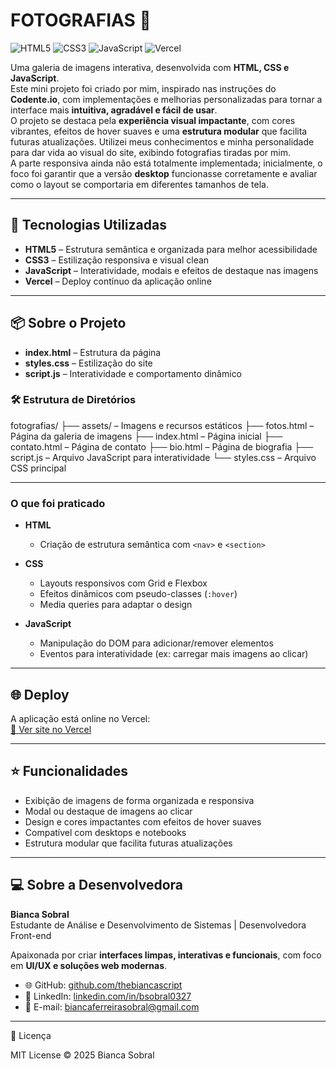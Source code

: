 # **FOTOGRAFIAS** 📸

![HTML5](https://img.shields.io/badge/HTML5-E34F26?style=flat&logo=html5&logoColor=white)
![CSS3](https://img.shields.io/badge/CSS3-1572B6?style=flat&logo=css3&logoColor=white)
![JavaScript](https://img.shields.io/badge/JavaScript-F7DF1E?style=flat&logo=javascript&logoColor=black)
![Vercel](https://img.shields.io/badge/deploy-vercel-000?style=flat&logo=vercel)

Uma galeria de imagens interativa, desenvolvida com **HTML, CSS e JavaScript**.  
Este mini projeto foi criado por mim, inspirado nas instruções do **Codente.io**, com implementações e melhorias personalizadas para tornar a interface mais **intuitiva, agradável e fácil de usar**.  
O projeto se destaca pela **experiência visual impactante**, com cores vibrantes, efeitos de hover suaves e uma **estrutura modular** que facilita futuras atualizações. Utilizei meus conhecimentos e minha personalidade para dar vida ao visual do site, exibindo fotografias tiradas por mim.  
A parte responsiva ainda não está totalmente implementada; inicialmente, o foco foi garantir que a versão **desktop** funcionasse corretamente e avaliar como o layout se comportaria em diferentes tamanhos de tela.

---

## 🚀 Tecnologias Utilizadas

- **HTML5** – Estrutura semântica e organizada para melhor acessibilidade  
- **CSS3** – Estilização responsiva e visual clean  
- **JavaScript** – Interatividade, modais e efeitos de destaque nas imagens  
- **Vercel** – Deploy contínuo da aplicação online  

---

## 📦 Sobre o Projeto

- **index.html** – Estrutura da página  
- **styles.css** – Estilização do site  
- **script.js** – Interatividade e comportamento dinâmico  

### 🛠️ Estrutura de Diretórios

fotografias/
├── assets/ – Imagens e recursos estáticos
├── fotos.html – Página da galeria de imagens
├── index.html – Página inicial
├── contato.html – Página de contato
├── bio.html – Página de biografia
├── script.js – Arquivo JavaScript para interatividade
└── styles.css – Arquivo CSS principal

---

### O que foi praticado

- **HTML**  
  - Criação de estrutura semântica com `<nav>` e `<section>`
    
- **CSS**  
  - Layouts responsivos com Grid e Flexbox  
  - Efeitos dinâmicos com pseudo-classes (`:hover`)  
  - Media queries para adaptar o design
    
- **JavaScript**  
  - Manipulação do DOM para adicionar/remover elementos  
  - Eventos para interatividade (ex: carregar mais imagens ao clicar)  

---

## 🌐 Deploy

A aplicação está online no Vercel:  
[🔗 Ver site no Vercel](https://fotografias-git-main-bianca-sobrals-projects.vercel.app)

---

## ⭐ Funcionalidades

- Exibição de imagens de forma organizada e responsiva  
- Modal ou destaque de imagens ao clicar  
- Design e cores impactantes com efeitos de hover suaves  
- Compatível com desktops e notebooks  
- Estrutura modular que facilita futuras atualizações  

---

## 💻 Sobre a Desenvolvedora

**Bianca Sobral**  
Estudante de Análise e Desenvolvimento de Sistemas | Desenvolvedora Front-end  

Apaixonada por criar **interfaces limpas, interativas e funcionais**, com foco em **UI/UX e soluções web modernas**.  

- 🌐 GitHub: [github.com/thebiancascript](https://github.com/thebiancascript)  
- 💼 LinkedIn: [linkedin.com/in/bsobral0327](https://www.linkedin.com/in/bsobral0327/)  
- 📧 E-mail: [biancaferreirasobral@gmail.com](mailto:biancaferreirasobral@gmail.com)

---

📄 Licença

MIT License © 2025 Bianca Sobral
